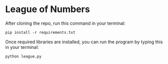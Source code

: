 # League of Numbers
 
After cloning the repo, run this command in your terminal:
```
pip install -r requirements.txt
```

Once required libraries are installed, you can run the program by typing this in your terminal:
```
python league.py
```

